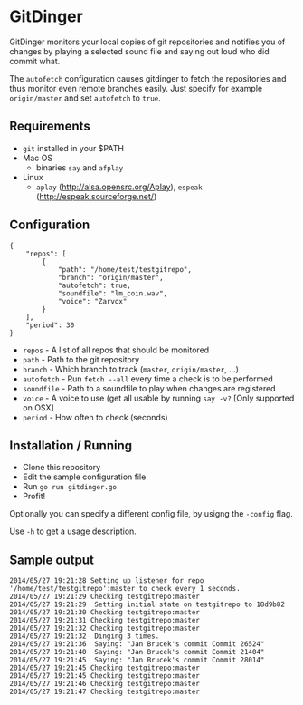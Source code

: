 GitDinger
=========

GitDinger monitors your local copies of git repositories and notifies you of
changes by playing a selected sound file and saying out loud who did commit what.

The ```autofetch``` configuration causes gitdinger to fetch the repositories and
thus monitor even remote branches easily. Just specify for example ```origin/master```
and set ```autofetch``` to ```true```.

## Requirements

* ```git``` installed in your $PATH
* Mac OS
	* binaries ```say``` and ```afplay```
* Linux
	* ```aplay``` (http://alsa.opensrc.org/Aplay), ```espeak``` (http://espeak.sourceforge.net/)

## Configuration

```
{
	"repos": [
		{
			"path": "/home/test/testgitrepo",
			"branch": "origin/master",
			"autofetch": true,
			"soundfile": "lm_coin.wav",
			"voice": "Zarvox"
		}
	],
	"period": 30
}
```
 
* ```repos``` - A list of all repos that should be monitored
* ```path``` - Path to the git repository
* ```branch``` - Which branch to track (```master```, ```origin/master```, ...)
* ```autofetch``` - Run ```fetch --all``` every time a check is to be performed
* ```soundfile``` - Path to a soundfile to play when changes are registered
* ```voice``` - A voice to use (get all usable by running ```say -v?``` [Only supported on OSX]
* ```period``` - How often to check (seconds)

## Installation / Running

* Clone this repository
* Edit the sample configuration file
* Run ```go run gitdinger.go```
* Profit!

Optionally you can specify a different config file, by usigng the ```-config``` flag.

Use ```-h``` to get a usage description.

## Sample output

```
2014/05/27 19:21:28 Setting up listener for repo '/home/test/testgitrepo':master to check every 1 seconds.
2014/05/27 19:21:29 Checking testgitrepo:master
2014/05/27 19:21:29  Setting initial state on testgitrepo to 18d9b82
2014/05/27 19:21:30 Checking testgitrepo:master
2014/05/27 19:21:31 Checking testgitrepo:master
2014/05/27 19:21:32 Checking testgitrepo:master
2014/05/27 19:21:32  Dinging 3 times.
2014/05/27 19:21:36  Saying: "Jan Brucek's commit Commit 26524"
2014/05/27 19:21:40  Saying: "Jan Brucek's commit Commit 21404"
2014/05/27 19:21:45  Saying: "Jan Brucek's commit Commit 28014"
2014/05/27 19:21:45 Checking testgitrepo:master
2014/05/27 19:21:45 Checking testgitrepo:master
2014/05/27 19:21:46 Checking testgitrepo:master
2014/05/27 19:21:47 Checking testgitrepo:master
```

